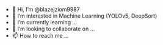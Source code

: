 - 👋 Hi, I’m @blazejziom9987
- 👀 I’m interested in Machine Learning (YOLOv5, DeepSort)
- 🌱 I’m currently learning ...
- 💞️ I’m looking to collaborate on ...
- 📫 How to reach me ...

<!---
blazejziom9987/blazejziom9987 is a ✨ special ✨ repository because its `README.md` (this file) appears on your GitHub profile.
You can click the Preview link to take a look at your changes.
--->
